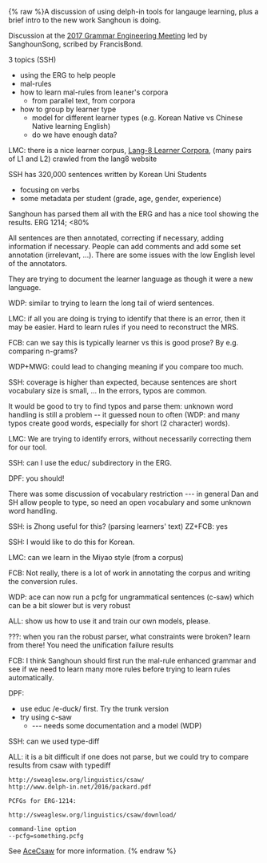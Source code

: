 {% raw %}A discussion of using delph-in tools for langauge learning, plus a brief
intro to the new work Sanghoun is doing.

Discussion at the [2017 Grammar Engineering Meeting](https://delph-in.github.io/docs/summits/CapitolHillTop) led
by SanghounSong, scribed by FrancisBond.

3 topics (SSH)

- using the ERG to help people
- mal-rules
- how to learn mal-rules from leaner's corpora
  - from parallel text, from corpora
- how to group by learner type
  - model for different learner types (e.g. Korean Native vs Chinese
Native learning English)
  - do we have enough data?

LMC: there is a nice learner corpus, [Lang-8 Learner
Corpora](http://cl.naist.jp/nldata/lang-8/), (many pairs of L1 and L2)
crawled from the lang8 website

SSH has 320,000 sentences written by Korean Uni Students

- focusing on verbs
- some metadata per student (grade, age, gender, experience)

Sanghoun has parsed them all with the ERG and has a nice tool showing
the results. ERG 1214; &lt;80%

All sentences are then annotated, correcting if necessary, adding
information if necessary. People can add comments and add some set
annotation (irrelevant, ...). There are some issues with the low English
level of the annotators.

They are trying to document the learner language as though it were a new
language.

WDP: similar to trying to learn the long tail of wierd sentences.

LMC: if all you are doing is trying to identify that there is an error,
then it may be easier. Hard to learn rules if you need to reconstruct
the MRS.

FCB: can we say this is typically learner vs this is good prose? By e.g.
comparing n-grams?

WDP+MWG: could lead to changing meaning if you compare too much.

SSH: coverage is higher than expected, because sentences are short
vocabulary size is small, ... In the errors, typos are common.

It would be good to try to find typos and parse them: unknown word
handling is still a problem -- it guessed noun to often (WDP: and many
typos create good words, especially for short (2 character) words).

LMC: We are trying to identify errors, without necessarily correcting
them for our tool.

SSH: can I use the educ/ subdirectory in the ERG.

DPF: you should!

There was some discussion of vocabulary restriction --- in general Dan
and SH allow people to type, so need an open vocabulary and some unknown
word handling.

SSH: is Zhong useful for this? (parsing learners' text) ZZ+FCB: yes

SSH: I would like to do this for Korean.

LMC: can we learn in the Miyao style (from a corpus)

FCB: Not really, there is a lot of work in annotating the corpus and
writing the conversion rules.

WDP: ace can now run a pcfg for ungrammatical sentences (c-saw) which
can be a bit slower but is very robust

ALL: show us how to use it and train our own models, please.

???: when you ran the robust parser, what constraints were broken? learn
from there! You need the unification failure results

FCB: I think Sanghoun should first run the mal-rule enhanced grammar and
see if we need to learn many more rules before trying to learn rules
automatically.

DPF:

- use educ /e-duck/ first. Try the trunk version
- try using c-saw
  - --- needs some documentation and a model (WDP)

SSH: can we used type-diff

ALL: it is a bit difficult if one does not parse, but we could try to
compare results from csaw with typediff

    http://sweaglesw.org/linguistics/csaw/
    http://www.delph-in.net/2016/packard.pdf
    
    PCFGs for ERG-1214:
    
    http://sweaglesw.org/linguistics/csaw/download/
    
    command-line option
    --pcfg=something.pcfg 

See [AceCsaw](https://delph-in.github.io/docs/tools/AceCsaw) for more information.
<update date omitted for speed>{% endraw %}
